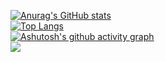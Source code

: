 [![Anurag's GitHub stats](https://github-readme-stats.vercel.app/api?username=yj666&show_icons=true)](https://github.com/anuraghazra/github-readme-stats)  
[![Top Langs](https://github-readme-stats.vercel.app/api/top-langs/?username=yj666&layout=compact)](https://github.com/anuraghazra/github-readme-stats)  
[![Ashutosh's github activity graph](https://activity-graph.herokuapp.com/graph?username=yj666&theme=dracula)](https://github.com/ashutosh00710/github-readme-activity-graph)  
![](https://visitor-badge.glitch.me/badge?page_id=yj666)  
